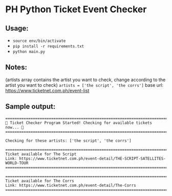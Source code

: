 # PH Python Ticket Event Checker

## Usage:
- `source env/bin/activate`
- `pip install -r requirements.txt`
- `python main.py`


## Notes:

(artists array contains the artist you want to check, change according to the artist you want to check)
`artists = ['the script', 'the corrs']`
base url: https://www.ticketnet.com.ph/event-list

## Sample output:
```
====================================================================================
🎫 Ticket Checker Program Started! Checking for available tickets now... 🎫
====================================================================================

Checking for these artists: ['the script', 'the corrs']

====================================================================================
Ticket available for The Script
Link: https://www.ticketnet.com.ph/event-detail/THE-SCRIPT-SATELLITES-WORLD-TOUR
====================================================================================

====================================================================================
Ticket available for The Corrs
Link: https://www.ticketnet.com.ph/event-detail/The-Corrs
====================================================================================
```
